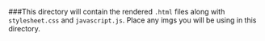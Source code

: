 ###This directory will contain the rendered `.html` files along with `stylesheet.css` and `javascript.js`. Place any imgs you will be using in this directory.
